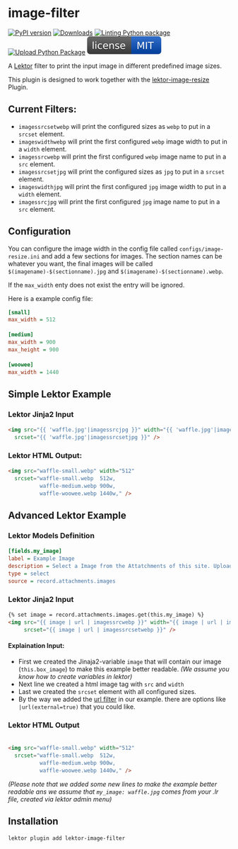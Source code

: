  image-filter
==============

[![PyPI version](https://badge.fury.io/py/lektor-image-filter.svg)](https://badge.fury.io/py/lektor-image-filter)
[![Downloads](https://pepy.tech/badge/lektor-image-filter)](https://pepy.tech/project/lektor-image-filter)
[![Linting Python package](https://github.com/chaos-bodensee/lektor-image-filter/actions/workflows/pythonpackage.yml/badge.svg)](https://github.com/chaos-bodensee/lektor-image-filter/actions/workflows/pythonpackage.yml)
[![Upload Python Package](https://github.com/chaos-bodensee/lektor-image-filter/actions/workflows/pythonpublish.yml/badge.svg)](https://github.com/chaos-bodensee/lektor-image-filter/actions/workflows/pythonpublish.yml)
[![MIT License](https://raw.githubusercontent.com/chaos-bodensee/lektor-image-filter/main/.github/license.svg?sanitize=true)](https://github.com/chaos-bodensee/lektor-image-filter/blob/main/LICENSE)

A [Lektor](https://getlektor.com) filter to print the input image in different predefined image sizes.

This plugin is designed to work together with the [lektor-image-resize](https://github.com/chaos-bodensee/lektor-image-resize) Plugin.

 Current Filters:
------------------
 + ``imagessrcsetwebp`` will print the configured sizes as ``webp`` to put in a ``srcset`` element.
 + ``imageswidthwebp`` will print the first configured ``webp`` image width to put in a ``width`` element.
 + ``imagessrcwebp`` will print the first configured ``webp`` image name to put in a ``src`` element.
 + ``imagessrcsetjpg`` will print the configured sizes as ``jpg`` to put in a ``srcset`` element.
 + ``imageswidthjpg`` will print the first configured ``jpg`` image width to put in a ``width`` element.
 + ``imagessrcjpg`` will print the first configured ``jpg`` image name to put in a ``src`` element.

 Configuration
---------------
You can configure the image width in the config file called `configs/image-resize.ini` and add
a few sections for images. The section names can be whatever you want, the
final images will be called ``$(imagename)-$(sectionname).jpg`` and ``$(imagename)-$(sectionname).webp``.

If the ``max_width`` enty does not exist the entry will be ignored.

Here is a example config file:

```ini
[small]
max_width = 512

[medium]
max_width = 900
max_height = 900

[woowee]
max_width = 1440
```

 Simple Lektor Example
----------------

### Lektor Jinja2 Input
```html
<img src="{{ 'waffle.jpg'|imagessrcjpg }}" width="{{ 'waffle.jpg'|imagessrcjpg }}"
  srcset="{{ 'waffle.jpg'|imagessrcsetjpg }}" />
```

### Lektor HTML Output:
```html
<img src="waffle-small.webp" width="512"
  srcset="waffle-small.webp  512w,
          waffle-medium.webp 900w,
          waffle-woowee.webp 1440w," />
```

 Advanced Lektor Example
-------------------------
### Lektor Models Definition
```ini
[fields.my_image]
label = Example Image
description = Select a Image from the Attatchments of this site. Upload one, if no one is available
type = select
source = record.attachments.images
```
### Lektor Jinja2 Input
```html
{% set image = record.attachments.images.get(this.my_image) %}
<img src="{{ image | url | imagessrcwebp }}" width="{{ image | url | imageswidthwebp }}"
     srcset="{{ image | url | imagessrcsetwebp }}" />
```
#### Explaination Input:
- First we created the Jinaja2-variable ``image`` that will contain our image (``this.box_image``) to make this example better readable. *(We assume you know how to create variables in lektor)*
- Next line we created a html image tag with ``src`` and ``width``
- Last we created the ``srcset`` element with all configured sizes.
- By the way we added the [url filter](https://www.getlektor.com/docs/api/templates/filters/url/) in our example. there are options like ``|url(external=true)`` that you could like.

### Lektor HTML Output
```html

<img src="waffle-small.webp" width="512"
  srcset="waffle-small.webp  512w,
          waffle-medium.webp 900w,
          waffle-woowee.webp 1440w," />
```
*(Please note that we added some new lines to make the example better readable ans we assume that ``my_image: waffle.jpg`` comes from your .lr file, created via lektor admin menu)*

 Installation
--------------
```bash
lektor plugin add lektor-image-filter
```
